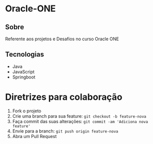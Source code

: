 <h1> Oracle-ONE </h1>

<h2> Sobre </h2>
Referente aos projetos e Desafios no curso Oracle ONE



## Tecnologias
- Java
- JavaScript
- Springboot

# Diretrizes para colaboração
1. Fork o projeto
2. Crie uma branch para sua feature: `git checkout -b feature-nova`
3. Faça commit das suas alterações: `git commit -am 'Adiciona nova feature'`
4. Envie para a branch: `git push origin feature-nova`
5. Abra um Pull Request
